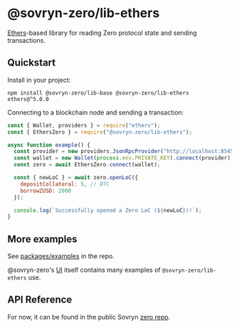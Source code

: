 # @sovryn-zero/lib-ethers

[Ethers](https://www.npmjs.com/package/ethers)-based library for reading Zero protocol state and sending transactions.

## Quickstart

Install in your project:

```
npm install @sovryn-zero/lib-base @sovryn-zero/lib-ethers ethers@^5.0.0
```

Connecting to a blockchain node and sending a transaction:

```javascript
const { Wallet, providers } = require("ethers");
const { EthersZero } = require("@sovryn-zero/lib-ethers");

async function example() {
  const provider = new providers.JsonRpcProvider("http://localhost:8545");
  const wallet = new Wallet(process.env.PRIVATE_KEY).connect(provider);
  const zero = await EthersZero.connect(wallet);

  const { newLoC } = await zero.openLoC({
    depositCollateral: 5, // BTC
    borrowZUSD: 2000
  });

  console.log(`Successfully opened a Zero LoC (${newLoC})!`);
}
```

## More examples

See [packages/examples](https://github.com/DistributedCollective/zero/tree/master/packages/examples) in the repo.

@sovryn-zero's [UI](https://github.com/DistributedCollective/zero/tree/master/packages/dev-frontend) itself contains many examples of `@sovryn-zero/lib-ethers` use.

## API Reference

For now, it can be found in the public Sovryn [zero repo](https://github.com/DistributedCollective/zero/blob/master/docs/sdk/lib-ethers.md).

